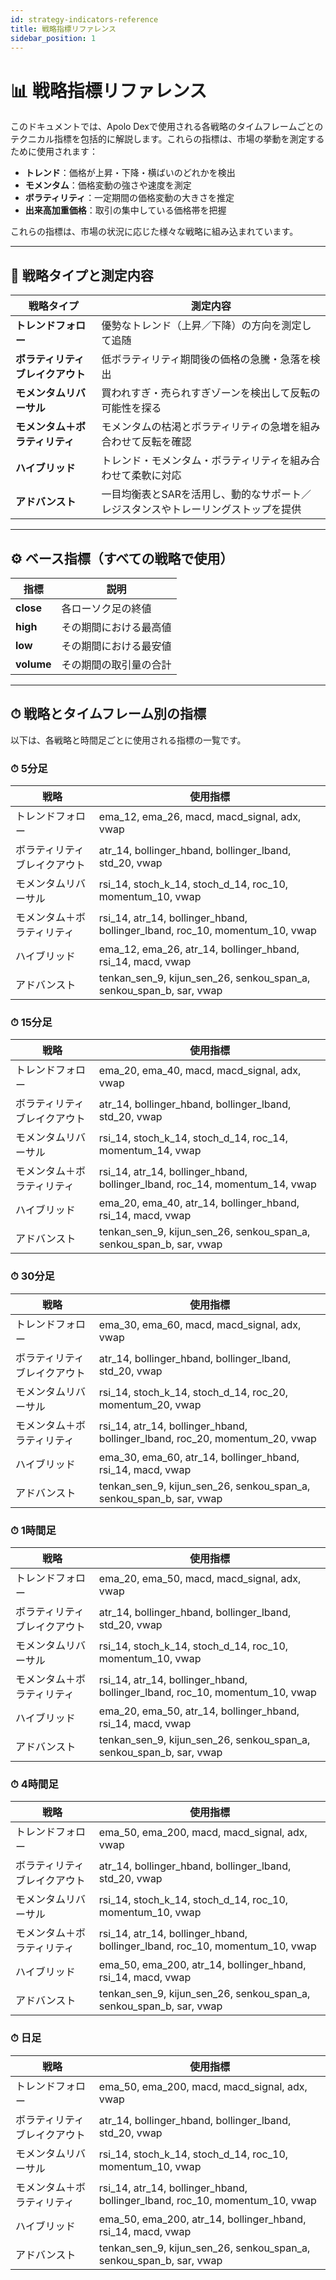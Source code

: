```yaml
---
id: strategy-indicators-reference
title: 戦略指標リファレンス
sidebar_position: 1
---
```


# 📊 戦略指標リファレンス

このドキュメントでは、Apolo Dexで使用される各戦略のタイムフレームごとのテクニカル指標を包括的に解説します。これらの指標は、市場の挙動を測定するために使用されます：

- **トレンド**：価格が上昇・下降・横ばいのどれかを検出
- **モメンタム**：価格変動の強さや速度を測定
- **ボラティリティ**：一定期間の価格変動の大きさを推定
- **出来高加重価格**：取引の集中している価格帯を把握

これらの指標は、市場の状況に応じた様々な戦略に組み込まれています。

---

## 🧠 戦略タイプと測定内容

| 戦略タイプ                | 測定内容                                                                 |
|---------------------------|--------------------------------------------------------------------------|
| **トレンドフォロー**      | 優勢なトレンド（上昇／下降）の方向を測定して追随                       |
| **ボラティリティブレイクアウト** | 低ボラティリティ期間後の価格の急騰・急落を検出                         |
| **モメンタムリバーサル**  | 買われすぎ・売られすぎゾーンを検出して反転の可能性を探る               |
| **モメンタム＋ボラティリティ** | モメンタムの枯渇とボラティリティの急増を組み合わせて反転を確認         |
| **ハイブリッド**          | トレンド・モメンタム・ボラティリティを組み合わせて柔軟に対応           |
| **アドバンスト**          | 一目均衡表とSARを活用し、動的なサポート／レジスタンスやトレーリングストップを提供 |

---

## ⚙️ ベース指標（すべての戦略で使用）

| 指標       | 説明                                 |
|------------|--------------------------------------|
| **close**  | 各ローソク足の終値                   |
| **high**   | その期間における最高値               |
| **low**    | その期間における最安値               |
| **volume** | その期間の取引量の合計               |

---

## ⏱ 戦略とタイムフレーム別の指標

以下は、各戦略と時間足ごとに使用される指標の一覧です。

### ⏱ 5分足

| 戦略                     | 使用指標 |
|--------------------------|----------|
| トレンドフォロー         | ema_12, ema_26, macd, macd_signal, adx, vwap |
| ボラティリティブレイクアウト | atr_14, bollinger_hband, bollinger_lband, std_20, vwap |
| モメンタムリバーサル     | rsi_14, stoch_k_14, stoch_d_14, roc_10, momentum_10, vwap |
| モメンタム＋ボラティリティ | rsi_14, atr_14, bollinger_hband, bollinger_lband, roc_10, momentum_10, vwap |
| ハイブリッド             | ema_12, ema_26, atr_14, bollinger_hband, rsi_14, macd, vwap |
| アドバンスト             | tenkan_sen_9, kijun_sen_26, senkou_span_a, senkou_span_b, sar, vwap |

### ⏱ 15分足

| 戦略                     | 使用指標 |
|--------------------------|----------|
| トレンドフォロー         | ema_20, ema_40, macd, macd_signal, adx, vwap |
| ボラティリティブレイクアウト | atr_14, bollinger_hband, bollinger_lband, std_20, vwap |
| モメンタムリバーサル     | rsi_14, stoch_k_14, stoch_d_14, roc_14, momentum_14, vwap |
| モメンタム＋ボラティリティ | rsi_14, atr_14, bollinger_hband, bollinger_lband, roc_14, momentum_14, vwap |
| ハイブリッド             | ema_20, ema_40, atr_14, bollinger_hband, rsi_14, macd, vwap |
| アドバンスト             | tenkan_sen_9, kijun_sen_26, senkou_span_a, senkou_span_b, sar, vwap |

### ⏱ 30分足

| 戦略                     | 使用指標 |
|--------------------------|----------|
| トレンドフォロー         | ema_30, ema_60, macd, macd_signal, adx, vwap |
| ボラティリティブレイクアウト | atr_14, bollinger_hband, bollinger_lband, std_20, vwap |
| モメンタムリバーサル     | rsi_14, stoch_k_14, stoch_d_14, roc_20, momentum_20, vwap |
| モメンタム＋ボラティリティ | rsi_14, atr_14, bollinger_hband, bollinger_lband, roc_20, momentum_20, vwap |
| ハイブリッド             | ema_30, ema_60, atr_14, bollinger_hband, rsi_14, macd, vwap |
| アドバンスト             | tenkan_sen_9, kijun_sen_26, senkou_span_a, senkou_span_b, sar, vwap |

### ⏱ 1時間足

| 戦略                     | 使用指標 |
|--------------------------|----------|
| トレンドフォロー         | ema_20, ema_50, macd, macd_signal, adx, vwap |
| ボラティリティブレイクアウト | atr_14, bollinger_hband, bollinger_lband, std_20, vwap |
| モメンタムリバーサル     | rsi_14, stoch_k_14, stoch_d_14, roc_10, momentum_10, vwap |
| モメンタム＋ボラティリティ | rsi_14, atr_14, bollinger_hband, bollinger_lband, roc_10, momentum_10, vwap |
| ハイブリッド             | ema_20, ema_50, atr_14, bollinger_hband, rsi_14, macd, vwap |
| アドバンスト             | tenkan_sen_9, kijun_sen_26, senkou_span_a, senkou_span_b, sar, vwap |

### ⏱ 4時間足

| 戦略                     | 使用指標 |
|--------------------------|----------|
| トレンドフォロー         | ema_50, ema_200, macd, macd_signal, adx, vwap |
| ボラティリティブレイクアウト | atr_14, bollinger_hband, bollinger_lband, std_20, vwap |
| モメンタムリバーサル     | rsi_14, stoch_k_14, stoch_d_14, roc_10, momentum_10, vwap |
| モメンタム＋ボラティリティ | rsi_14, atr_14, bollinger_hband, bollinger_lband, roc_10, momentum_10, vwap |
| ハイブリッド             | ema_50, ema_200, atr_14, bollinger_hband, rsi_14, macd, vwap |
| アドバンスト             | tenkan_sen_9, kijun_sen_26, senkou_span_a, senkou_span_b, sar, vwap |

### ⏱ 日足

| 戦略                     | 使用指標 |
|--------------------------|----------|
| トレンドフォロー         | ema_50, ema_200, macd, macd_signal, adx, vwap |
| ボラティリティブレイクアウト | atr_14, bollinger_hband, bollinger_lband, std_20, vwap |
| モメンタムリバーサル     | rsi_14, stoch_k_14, stoch_d_14, roc_10, momentum_10, vwap |
| モメンタム＋ボラティリティ | rsi_14, atr_14, bollinger_hband, bollinger_lband, roc_10, momentum_10, vwap |
| ハイブリッド             | ema_50, ema_200, atr_14, bollinger_hband, rsi_14, macd, vwap |
| アドバンスト             | tenkan_sen_9, kijun_sen_26, senkou_span_a, senkou_span_b, sar, vwap |
